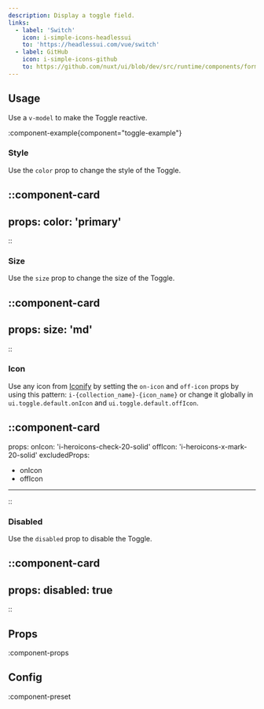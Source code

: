 ```yaml
---
description: Display a toggle field.
links:
  - label: 'Switch'
    icon: i-simple-icons-headlessui
    to: 'https://headlessui.com/vue/switch'
  - label: GitHub
    icon: i-simple-icons-github
    to: https://github.com/nuxt/ui/blob/dev/src/runtime/components/forms/Toggle.vue
---
```


## Usage

Use a `v-model` to make the Toggle reactive.

:component-example{component="toggle-example"}

### Style

Use the `color` prop to change the style of the Toggle.

::component-card
---
props:
  color: 'primary'
---
::

### Size

Use the `size` prop to change the size of the Toggle.

::component-card
---
props:
  size: 'md'
---
::

### Icon

Use any icon from [Iconify](https://icones.js.org) by setting the `on-icon` and `off-icon` props by using this pattern: `i-{collection_name}-{icon_name}` or change it globally in `ui.toggle.default.onIcon` and `ui.toggle.default.offIcon`.

::component-card
---
props:
  onIcon: 'i-heroicons-check-20-solid'
  offIcon: 'i-heroicons-x-mark-20-solid'
excludedProps:
  - onIcon
  - offIcon
---
::

### Disabled

Use the `disabled` prop to disable the Toggle.

::component-card
---
props:
  disabled: true
---
::


## Props

:component-props

## Config

:component-preset
